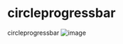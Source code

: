 circleprogressbar
=================

circleprogressbar
![image](https://github.com/steven-yao/circleprogressbar/master/device-2014-08-20-143902.png)